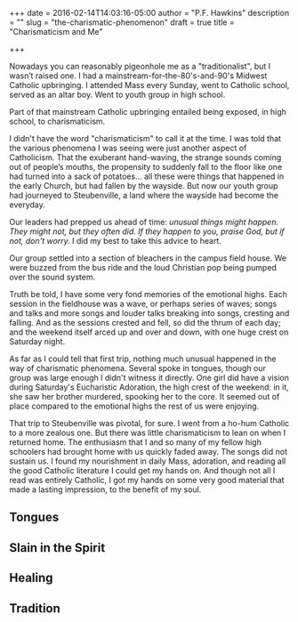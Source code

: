 +++
date = 2016-02-14T14:03:16-05:00
author = "P.F. Hawkins"
description = ""
slug = "the-charismatic-phenomenon"
draft = true
title = "Charismaticism and Me"

+++

Nowadays you can reasonably pigeonhole me as a "traditionalist", but I wasn’t raised one. I had a mainstream-for-the-80's-and-90's Midwest Catholic upbringing. I attended Mass every Sunday, went to Catholic school, served as an altar boy. Went to youth group in high school. 

Part of that mainstream Catholic upbringing entailed being exposed, in high school, to charismaticism. 

I didn't have the word "charismaticism" to call it at the time. I was told that the various phenomena I was seeing were just another aspect of Catholicism. That the exuberant hand-waving, the strange sounds coming out of people’s mouths, the propensity to suddenly fall to the floor like one had turned into a sack of potatoes… all these were things that happened in the early Church, but had fallen by the wayside. But now our youth group had journeyed to Steubenville, a land where the wayside had become the everyday.

Our leaders had prepped us ahead of time: *unusual things might happen. They might not, but they often did. If they happen to you, praise God, but if not, don't worry.* I did my best to take this advice to heart.

Our group settled into a section of bleachers in the campus field house. We were buzzed from the bus ride and the loud Christian pop being pumped over the sound system.

Truth be told, I have some very fond memories of the emotional highs. Each session in the fieldhouse was a wave, or perhaps series of waves; songs and talks and more songs and louder talks breaking into songs, cresting and falling. And as the sessions crested and fell, so did the thrum of each day; and the weekend itself arced up and over and down, with one huge crest on Saturday night.

As far as I could tell that first trip, nothing much unusual happened in the way of charismatic phenomena. Several spoke in tongues, though our group was large enough I didn't witness it directly. One girl did have a vision during Saturday's Eucharistic Adoration, the high crest of the weekend: in it, she saw her brother murdered, spooking her to the core. It seemed out of place compared to the emotional highs the rest of us were enjoying.

That trip to Steubenville was pivotal, for sure. I went from a ho-hum Catholic to a more zealous one. But there was little charismaticism to lean on when I returned home. The enthusiasm that I and so many of my fellow high schoolers had brought home with us quickly faded away. The songs did not sustain us. I found my nourishment in daily Mass, adoration, and reading all the good Catholic literature I could get my hands on. And though not all I read was entirely Catholic, I got my hands on some very good material that made a lasting impression, to the benefit of my soul.

## Tongues



## Slain in the Spirit

## Healing

## Tradition